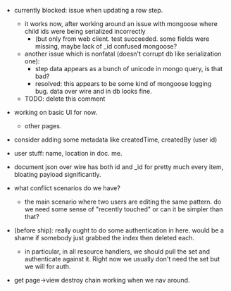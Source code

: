 - currently blocked: issue when updating a row step.
  - it works now, after working around an issue with mongoose where child ids were being serialized incorrectly
    - (but only from web client. test succeeded. some fields were missing, maybe lack of _id confused mongoose?
  - another issue which is nonfatal (doesn't corrupt db like serialization one):
    - step data appears as a bunch of unicode in mongo query, is that bad?
	- resolved: this appears to be some kind of mongoose logging bug. data over wire and in db looks fine.
  - TODO: delete this comment

- working on basic UI for now.
  - other pages.

- consider adding some metadata like createdTime, createdBy (user id)

- user stuff: name, location in doc. me.

- document json over wire has both id and _id for pretty much every item, bloating payload significantly.

- what conflict scenarios do we have?
  - the main scenario where two users are editing the same pattern. do we need some sense of "recently touched" or can it be simpler than that?

- (before ship): really ought to do some authentication in here. would be a shame if somebody just grabbed the index then deleted each.
  - in particular, in all resource handlers, we should pull the set and authenticate against it. Right now we usually don't need the set but we will for auth.

- get page->view destroy chain working when we nav around.
